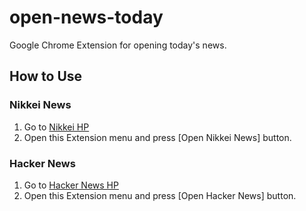 # open-news-today
Google Chrome Extension for opening today's news.

## How to Use
### Nikkei News
1. Go to [Nikkei HP](https://www.nikkei.com/)
1. Open this Extension menu and press [Open Nikkei News] button.

### Hacker News
1. Go to [Hacker News HP](https://news.ycombinator.com/)
1. Open this Extension menu and press [Open Hacker News] button.
